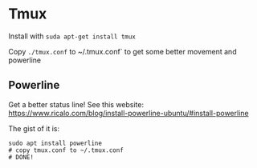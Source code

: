# Tmux 

Install with `suda apt-get install tmux`

Copy `./tmux.conf` to ~/.tmux.conf` to get some better movement and powerline


## Powerline

Get a better status line! See this website: https://www.ricalo.com/blog/install-powerline-ubuntu/#install-powerline

The gist of it is:
```
sudo apt install powerline
# copy tmux.conf to ~/.tmux.conf
# DONE!
```

